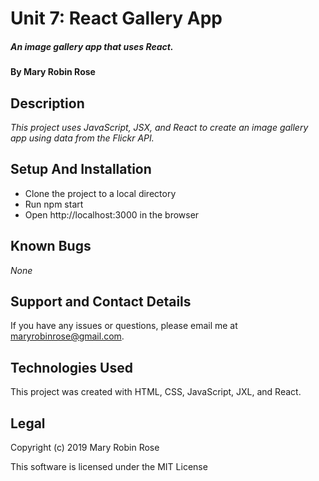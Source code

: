# Unit 7: React Gallery App

##### _An image gallery app that uses React._

#### By **Mary Robin Rose**

## Description

_This project uses JavaScript, JSX, and React to create an image gallery app  using data from the Flickr API._

## Setup And Installation

* Clone the project to a local directory
* Run npm start
* Open http://localhost:3000 in the browser 

## Known Bugs

_None_

## Support and Contact Details

If you have any issues or questions, please email me at maryrobinrose@gmail.com.

## Technologies Used

This project was created with HTML, CSS, JavaScript, JXL, and React.

## Legal

Copyright (c) 2019 Mary Robin Rose

This software is licensed under the MIT License
